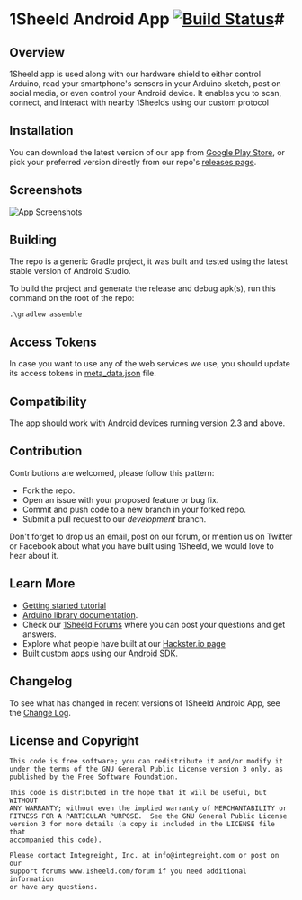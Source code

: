 # 1Sheeld Android App [![Build Status](https://travis-ci.org/Integreight/1Sheeld-Android-App.svg?branch=master)](https://travis-ci.org/Integreight/1Sheeld-Android-App)#

## Overview ##

1Sheeld app is used along with our hardware shield to either control Arduino, read your smartphone's sensors in your Arduino sketch, post on social media, or even control your Android device. It enables you to scan, connect, and interact with nearby 1Sheelds using our custom protocol

## Installation ##

You can download the latest version of our app from [Google Play Store](https://play.google.com/store/apps/details?id=com.integreight.onesheeld&hl=en), or pick your preferred version directly from our repo's [releases page](https://github.com/Integreight/1Sheeld-Android-App/releases).

## Screenshots ##

![App Screenshots](http://i.imgur.com/9KqOKKu.png)

## Building ##

The repo is a generic Gradle project, it was built and tested using the latest stable version of Android Studio.

To build the project and generate the release and debug apk(s), run this command on the root of the repo:

```
.\gradlew assemble
```

## Access Tokens ##

In case you want to use any of the web services we use, you should update its access tokens in [meta_data.json](https://github.com/Integreight/1Sheeld-Android-App/blob/master/oneSheeld/src/main/assets/meta_data.json) file.

## Compatibility ##

The app should work with Android devices running version 2.3 and above.

## Contribution ##

Contributions are welcomed, please follow this pattern:
- Fork the repo.
- Open an issue with your proposed feature or bug fix.
- Commit and push code to a new branch in your forked repo.
- Submit a pull request to our *development* branch.

Don't forget to drop us an email, post on our forum, or mention us on Twitter or Facebook about what you have built using 1Sheeld, we would love to hear about it.

## Learn More ##

- [Getting started tutorial](http://www.1sheeld.com/tutorials/getting-started)
- [Arduino library documentation](http://1sheeld.com/docs/).
- Check our [1Sheeld Forums](http://www.1sheeld.com/forum) where you can post your questions and get answers.
- Explore what people have built at our [Hackster.io page](https://www.hackster.io/1sheeld/projects)
- Built custom apps using our [Android SDK](https://github.com/Integreight/1Sheeld-Android-SDK).

## Changelog ##

To see what has changed in recent versions of 1Sheeld Android App, see the [Change Log](CHANGELOG.md).

## License and Copyright ##

```
This code is free software; you can redistribute it and/or modify it
under the terms of the GNU General Public License version 3 only, as
published by the Free Software Foundation.

This code is distributed in the hope that it will be useful, but WITHOUT
ANY WARRANTY; without even the implied warranty of MERCHANTABILITY or
FITNESS FOR A PARTICULAR PURPOSE.  See the GNU General Public License
version 3 for more details (a copy is included in the LICENSE file that
accompanied this code).

Please contact Integreight, Inc. at info@integreight.com or post on our
support forums www.1sheeld.com/forum if you need additional information
or have any questions.
```
